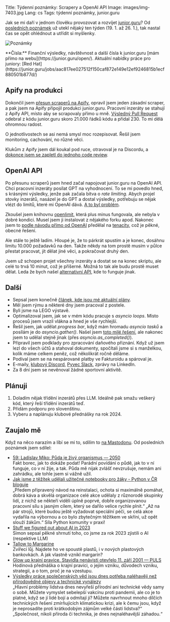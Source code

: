 Title: Týdenní poznámky: Scrapery a OpenAI API
Image: images/img-7403.jpg
Lang: cs
Tags: týdenní poznámky, junior.guru

Jak se mi daří v jednom člověku provozovat a rozvíjet [junior.guru](https://junior.guru/)?
Od [posledních poznámek]({filename}2024-01-19_tydenni-poznamky-hory-a-scrapery.md) už utekl nějaký ten týden (19. 1. až 26. 1.), tak nastal čas se opět ohlédnout a utřídit si myšlenky.

![Poznámky]({static}/images/img-7403.jpg)

<div class="alert alert-warning" role="alert" markdown="1">
**Čísla:** Finanční výsledky, návštěvnost a další čísla k junior.guru [mám přímo na webu](https://junior.guru/open/).
Aktuální nabídky práce pro juniory: [Red Hat](https://junior.guru/jobs/aac817ee027512f150caf872e149e12ef9246815b1ecf880501b877d/)
</div>

## Apify na produkci

Dokončil jsem [přesun scraperů na Apify](https://github.com/juniorguru/plucker), opravil jsem jeden zásadní scraper, a pak jsem na Apify připojil produkci junior.guru.
Pracovní inzeráty se stahují z Apify API, místo aby se scrapovaly přímo u mně.
[Výsledný Pull Request](https://github.com/juniorguru/junior.guru/pull/1285) odebral z kódu junior.guru skoro 21.000 řádků kódu a přidal 230.
To mi dělá ohromnou radost.

O jednotlivostech se asi nemá smysl moc rozepisovat.
Řešil jsem monitoring, cachování, no různé věci.

Klukům z Apify jsem dál koukal pod ruce, otravoval je na Discordu, a [dokonce jsem se zapletl do jednoho code review](https://github.com/apify/apify-sdk-python/pull/178/).

## OpenAI API

Po přesunu scraperů jsem hned začal napojovat junior.guru na OpenAI API.
Chci pracovní inzeráty posílat GPT na vyhodnocení.
To se mi povedlo hned, s krásnými výsledky, jenže pak začala bitva o _rate limiting_.
Abych projel stovky inzerátů, nasázel je do GPT a dostal výsledky, potřebuju se nějak vlézt do limitů, které mi OpenAI dává.
[A to byl problém](https://mastodonczech.cz/@honzajavorek/111811236793735383).

Zkoušel jsem knihovnu [openlimit](https://pypi.org/project/openlimit/), která plus minus fungovala, ale nebyla v dobré kondici.
Musel jsem ji instalovat z nějakého forku apod.
Nakonec jsem to [podle návodu přímo od OpenAI](https://cookbook.openai.com/examples/how_to_handle_rate_limits) předělal na [tenacity](https://pypi.org/project/tenacity/), což je pěkné, obecné řešení.

Ale stále to ještě ladím.
Hloupé je, že to párkrát spustím a je konec, dosáhnu limitu 10.000 požadavků na den.
Takže někdy na tom prostě musím v půlce přestat pracovat, jít dělat jiné věci, a pokračovat druhý den.

Jsem už schopen projet všechny inzeráty a dostat se na konec skriptu, ale celé to trvá 10 minut, což je příšerné.
Možná to tak ale budu prostě muset dělat.
Leda že bych našel [alternativní API](https://replicate.com/), kde to funguje jinak.

## Další

-   Sepsal jsem konečně [článek, kde jsou mé aktuální plány]({filename}content/2024-01-25_plan-na-q1-2024.md).
-   Měl jsem rýmu a některé dny jsem pracoval z postele.
-   Byli jsme na LEGO výstavě.
-   Optimalizoval jsem, jak se v mém kódu pracuje s _asyncio loops_.
    Místo procesů jsem vrazil vlákna a hned je vše rychlejší.
-   Řešil jsem, jak udělat _progress bar_, když mám hromadu _asyncio tasků_ a posílám je do _asyncio.gather()_.
    Našel jsem [toto milé řešení](https://superfastpython.com/asyncio-tasks-show-progress/), ale nakonec jsem to udělal stejně jinak (přes _asyncio.as_completed()_).
-   Připravil jsem podklady pro zpracování daňového přiznání.
    Když už jsem lezl do všech účtů a stahoval dokumenty, spočítali jsme si s manželkou, kolik máme celkem peněz, což několikrát ročně děláme.
-   Podíval jsem se na nespárované platby ve Fakturoidu a spároval je.
-   E-maily, [klubový Discord](https://junior.guru/club/), [Pyvec Slack](https://docs.pyvec.org/operations/support.html#sit-kontaktu), zprávy na LinkedIn.
-   Za 8 dní jsem se nevěnoval žádné sportovní aktivitě.

## Plánuji

1.  Doladím nějak třídění inzerátů přes LLM.
    Ideálně pak smažu veškerý kód, který řeší třídění inzerátů teď.
2.  Přidám podporu pro slovenštinu.
3.  Vyberu a naplánuju klubové přednášky na rok 2024.

## Zaujalo mě

Když na něco narazím a líbí se mi to, sdílím to [na Mastodonu](https://mastodonczech.cz/@honzajavorek).
Od posledních poznámek jsem sdílel:

- [59: Ladislav Miko: Půda je živý organismus — 2050](https://audioboom.com/posts/8427357)<br>Fakt borec, jak to dokáže podat! Parádní povídání o půdě, jak to v ní funguje, co v ní žije, a tak. Půda mě nijak zvlášť nevzrušuje, nemám ani zahrádku, ale tohle jsem si vážně užil.
- [Jak jsme z těžítek udělali užitečné notebooky pro žáky - Python v ČR bloguje](https://blog.python.cz/jak-jsme-z-tezitek-udelali-uzitecne-notebooky-pro-zaky)<br>„Předem připravený návod na reinstalaci, ochota si maximálně pomáhat, dobrá káva a skvělá organizace celé akce udělaly z různorodé skupinky lidí, z nichž se někteří viděli úplně poprvé, dobře organizovanou pracovní sílu s jasným cílem, který se dařilo velice rychle plnit.“ „Až na pár strojů, které budou ještě vyžadovat speciální péči, se celá akce vydařila na výbornou a co bylo zbytečným těžítkem ve skříni, už opět slouží žákům.“ Síla Python komunity v praxi!
- [Stuff we figured out about AI in 2023](https://simonwillison.net/2023/Dec/31/ai-in-2023/)<br>Simon sepsal pěkné shrnutí toho, co jsme za rok 2023 zjistili o AI (respektive LLM)
- [Tallow to Margarine](https://www.scopeofwork.net/tallow-to-margarine/)<br>Zvířecí lůj. Najdete ho ve spoustě plastů, i v nových plastových bankovkách. A jak vlastně vznikl margarín?
- [Glow up krajní pravice. Stavidla nenávisti otevřelo 11. září 2001 — PULS](https://podcasters.spotify.com/pod/show/jolana-humplov/episodes/Glow-up-krajn-pravice--Stavidla-nenvisti-otevelo-11--z-2001-e2ejnvr)<br>Hodinová přednáška o krajní pravici, o jejím vzniku, důvodech vzniku, strategii, a o tom, proč je na vzestupu.
- [Výsledky práce společenských věd jsou dnes potřeba naléhavěji než přírodovědné objevy a technické vynálezy](https://denikn.cz/1329656/zbytecne-skodlive-naopak-spolecenske-vedy-a-absolventy-jejich-studia-potrebujeme-vic-nez-si-mnozi-uvedomuji/?cst=19c2e920f19e8e352de71a0b93cbab16ec5355b8c541245cca7a369adc42b4fd)<br>„Hlavní problémy lidstva dnes nevyřeší přírodní ani technické vědy samy o sobě. Můžete vymyslet sebelepší vakcínu proti pandemii, ale co je to platné, když se jí lidé bojí a odmítají ji? Můžete navrhnout mnoho dílčích technických řešení zmírňujících klimatickou krizi, ale k čemu jsou, když je neprosadíte proti krátkodobým zájmům velké části lidstva?“ „Společnost, nikoli příroda či technika, je dnes nejnaléhavější záhadou.“
